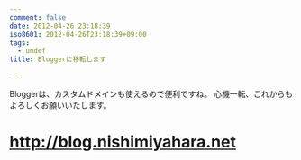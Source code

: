 ```yaml
---
comment: false
date: 2012-04-26 23:18:39
iso8601: 2012-04-26T23:18:39+09:00
tags:
  - undef
title: Bloggerに移転します

---
```


<p>Bloggerは、カスタムドメインも使えるので便利ですね。
心機一転、これからもよろしくお願いいたします。</p>

<h1><a href="https://www.nqou.net/">http://blog.nishimiyahara.net</a></h1>
    	